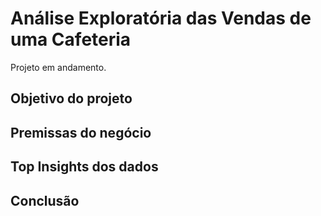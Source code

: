 # Análise Exploratória das Vendas de uma Cafeteria

Projeto em andamento.

## Objetivo do projeto

## Premissas do negócio

## Top Insights dos dados

## Conclusão
